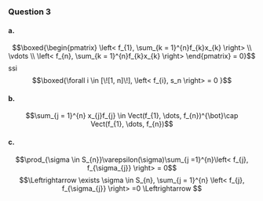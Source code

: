 ### Question 3
#### a.
$$\boxed{\begin{pmatrix}
\left< f_{1}, \sum_{k = 1}^{n}f_{k}x_{k} \right>  \\
\vdots \\
\left< f_{n}, \sum_{k = 1}^{n}f_{k}x_{k} \right> 
\end{pmatrix} = 0}$$
ssi
$$\boxed{\forall i \in [\![1, n]\!], \left< f_{i}, s_n \right> = 0 }$$

#### b.
$$\sum_{j = 1}^{n} x_{j}f_{j} \in Vect(f_{1}, \dots, f_{n})^{\bot}\cap Vect(f_{1}, \dots, f_{n})$$

#### c.
$$\prod_{\sigma \in S_{n}}\varepsilon(\sigma)\sum_{j =1}^{n}\left< f_{j}, f_{\sigma_{j}} \right> = 0$$
$$\Leftrightarrow \exists \sigma \in S_{n}, \sum_{j = 1}^{n} \left< f_{j}, f_{\sigma_{j}} \right> =0 \Leftrightarrow $$